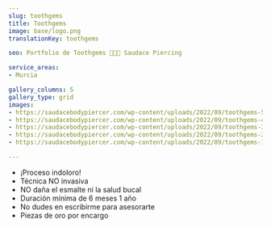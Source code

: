 ```yaml
---
slug: toothgems
title: Toothgems
image: base/logo.png
translationKey: toothgems

seo: Portfolio de Toothgems 🧷👂🏻 Saudace Piercing

service_areas:
- Murcia

gallery_columns: 5
gallery_type: grid
images:
- https://saudacebodypiercer.com/wp-content/uploads/2022/09/toothgems-5.jpg
- https://saudacebodypiercer.com/wp-content/uploads/2022/09/toothgems-4.jpg
- https://saudacebodypiercer.com/wp-content/uploads/2022/09/toothgems-3.jpg
- https://saudacebodypiercer.com/wp-content/uploads/2022/09/toothgems-2.jpg
- https://saudacebodypiercer.com/wp-content/uploads/2022/09/toothgems-1.jpg

---
```


- ¡Proceso indoloro!
- Técnica NO invasiva
- NO daña el esmalte ni la salud bucal
- Duración mínima de 6 meses 1 año
- No dudes en escribirme para asesorarte
- Piezas de oro por encargo
